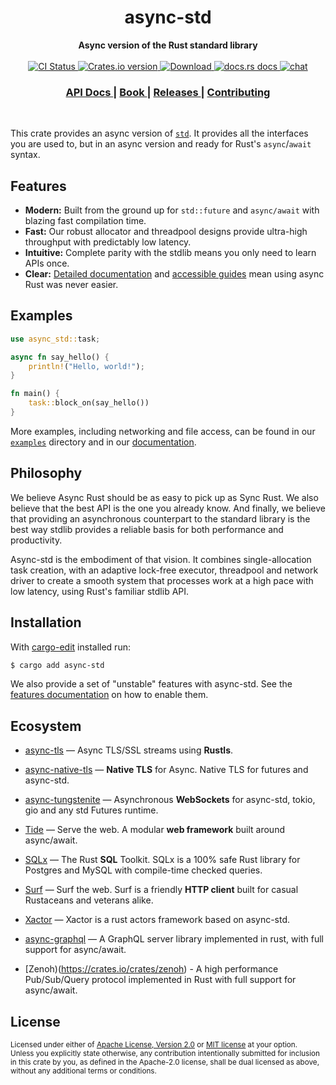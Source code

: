 <h1 align="center">async-std</h1>
<div align="center">
 <strong>
   Async version of the Rust standard library
 </strong>
</div>

<br />

<div align="center">
   <!-- CI status -->
  <a href="https://github.com/async-rs/async-std/actions">
    <img src="https://img.shields.io/github/workflow/status/async-rs/async-std/CI/main?style=flat-square"
      alt="CI Status" />
  </a>
  <!-- Crates version -->
  <a href="https://crates.io/crates/async-std">
    <img src="https://img.shields.io/crates/v/async-std.svg?style=flat-square"
    alt="Crates.io version" />
  </a>
  <!-- Downloads -->
  <a href="https://crates.io/crates/async-std">
    <img src="https://img.shields.io/crates/d/async-std.svg?style=flat-square"
      alt="Download" />
  </a>
  <!-- docs.rs docs -->
  <a href="https://docs.rs/async-std">
    <img src="https://img.shields.io/badge/docs-latest-blue.svg?style=flat-square"
      alt="docs.rs docs" />
  </a>

  <a href="https://discord.gg/JvZeVNe">
    <img src="https://img.shields.io/discord/598880689856970762.svg?logo=discord&style=flat-square"
      alt="chat" />
  </a>
</div>

<div align="center">
  <h3>
    <a href="https://docs.rs/async-std">
      API Docs
    </a>
    <span> | </span>
    <a href="https://book.async.rs">
      Book
    </a>
    <span> | </span>
    <a href="https://github.com/async-rs/async-std/releases">
      Releases
    </a>
    <span> | </span>
    <a href="https://async.rs/contribute">
      Contributing
    </a>
  </h3>
</div>

<br/>

This crate provides an async version of [`std`]. It provides all the interfaces
you are used to, but in an async version and ready for Rust's `async`/`await`
syntax.

[`std`]: https://doc.rust-lang.org/std/index.html

## Features

- __Modern:__ Built from the ground up for `std::future` and `async/await` with
    blazing fast compilation time.
- __Fast:__ Our robust allocator and threadpool designs provide ultra-high
    throughput with predictably low latency.
- __Intuitive:__ Complete parity with the stdlib means you only need to learn
    APIs once.
- __Clear:__ [Detailed documentation][docs] and [accessible guides][book] mean
    using async Rust was never easier.

[docs]: https://docs.rs/async-std
[book]: https://book.async.rs

## Examples

```rust
use async_std::task;

async fn say_hello() {
    println!("Hello, world!");
}

fn main() {
    task::block_on(say_hello())
}
```

More examples, including networking and file access, can be found in our
[`examples`] directory and in our [documentation].

[`examples`]: https://github.com/async-rs/async-std/tree/HEAD/examples
[documentation]: https://docs.rs/async-std#examples
[`task::block_on`]: https://docs.rs/async-std/*/async_std/task/fn.block_on.html
[`"attributes"` feature]: https://docs.rs/async-std/#features

## Philosophy

We believe Async Rust should be as easy to pick up as Sync Rust. We also believe
that the best API is the one you already know. And finally, we believe that
providing an asynchronous counterpart to the standard library is the best way
stdlib provides a reliable basis for both performance and productivity.

Async-std is the embodiment of that vision. It combines single-allocation task
creation, with an adaptive lock-free executor, threadpool and network driver to
create a smooth system that processes work at a high pace with low latency,
using Rust's familiar stdlib API.

## Installation

With [cargo-edit](https://github.com/killercup/cargo-edit) installed run:

```sh
$ cargo add async-std
```

We also provide a set of "unstable" features with async-std. See the [features
documentation] on how to enable them.

[cargo-add]: https://github.com/killercup/cargo-edit
[features documentation]: https://docs.rs/async-std/#features

## Ecosystem
 
 * [async-tls](https://crates.io/crates/async-tls) — Async TLS/SSL streams using **Rustls**. 
  
 * [async-native-tls](https://crates.io/crates/async-native-tls) — **Native TLS** for Async. Native TLS for futures and async-std.
 
 * [async-tungstenite](https://crates.io/crates/async-tungstenite) — Asynchronous **WebSockets** for async-std, tokio, gio and any std Futures runtime.
 
 * [Tide](https://crates.io/crates/tide) — Serve the web. A modular **web framework** built around async/await.

 * [SQLx](https://crates.io/crates/sqlx) — The Rust **SQL** Toolkit. SQLx is a 100% safe Rust library for Postgres and MySQL with compile-time checked queries.

 * [Surf](https://crates.io/crates/surf) — Surf the web. Surf is a friendly **HTTP client** built for casual Rustaceans and veterans alike.
 
 * [Xactor](https://crates.io/crates/xactor) — Xactor is a rust actors framework based on async-std.
 
 * [async-graphql](https://crates.io/crates/async-graphql) — A GraphQL server library implemented in rust, with full support for async/await.

 * [Zenoh)(https://crates.io/crates/zenoh) - A high performance Pub/Sub/Query protocol implemented in Rust with full support for async/await. 
 
## License

<sup>
Licensed under either of <a href="LICENSE-APACHE">Apache License, Version
2.0</a> or <a href="LICENSE-MIT">MIT license</a> at your option.
</sup>

<br/>

<sub>
Unless you explicitly state otherwise, any contribution intentionally submitted
for inclusion in this crate by you, as defined in the Apache-2.0 license, shall
be dual licensed as above, without any additional terms or conditions.
</sub>
